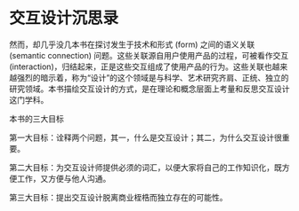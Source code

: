 # 交互设计沉思录

然而，却几乎没几本书在探讨发生于技术和形式 (form) 之间的语义关联 (semantic connection) 问题。这些关联源自用户使用产品的过程，可被看作交互 (interaction)，归结起来，正是这些交互组成了使用产品的行为。这些关联也越来越强烈的暗示着，称为“设计”的这个领域是与科学、艺术研究齐肩、正统、独立的研究领域。本书描绘交互设计的方式，是在理论和概念层面上考量和反思交互设计这门学科。

本书的三大目标

第一大目标：诠释两个问题，其一，什么是交互设计；其二，为什么交互设计很重要。

第二大目标：为交互设计师提供必须的词汇，以便大家将自己的工作知识化，既方便工作，又方便与他人沟通。

第三大目标：提出交互设计脱离商业桎梏而独立存在的可能性。

